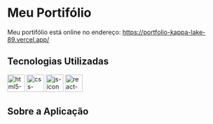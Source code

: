 # Meu Portifólio

Meu portifólio está online no endereço: <https://portfolio-kappa-lake-89.vercel.app/>

## Tecnologias Utilizadas

<div style=display: inline_block>
  <img alt="html5-icon" width="40" src="https://cdn.jsdelivr.net/gh/devicons/devicon@latest/icons/html5/html5-plain-wordmark.svg" />
  <img alt="css-icon" width="40" src="https://cdn.jsdelivr.net/gh/devicons/devicon@latest/icons/css3/css3-plain-wordmark.svg" />
  <img alt="js-icon" width="40" src="https://cdn.jsdelivr.net/gh/devicons/devicon@latest/icons/javascript/javascript-original.svg" />
  <img alt="react-icon" width="40" src="https://cdn.jsdelivr.net/gh/devicons/devicon@latest/icons/react/react-original-wordmark.svg" />
</div>

## Sobre a Aplicação
